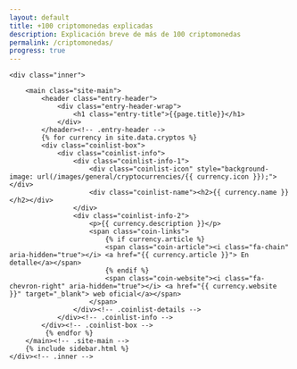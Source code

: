```yaml
---
layout: default
title: +100 criptomonedas explicadas
description: Explicación breve de más de 100 criptomonedas
permalink: /criptomonedas/
progress: true
---
```


<div class="site-content">

    <div class="inner">

        <main class="site-main">
			<header class="entry-header">
		    	<div class="entry-header-wrap">  
		        	<h1 class="entry-title">{{page.title}}</h1>
			    </div>
			</header><!-- .entry-header -->
			{% for currency in site.data.cryptos %}
			<div class="coinlist-box">
			    <div class="coinlist-info">
					<div class="coinlist-info-1">
						<div class="coinlist-icon" style="background-image: url(/images/general/cryptocurrencies/{{ currency.icon }});"></div>
						<div class="coinlist-name"><h2>{{ currency.name }}</h2></div>
					</div>
					<div class="coinlist-info-2">
			            <p>{{ currency.description }}</p>
			            <span class="coin-links">
							{% if currency.article %}
				            <span class="coin-article"><i class="fa-chain" aria-hidden="true"></i> <a href="{{ currency.article }}"> En detalle</a></span>
							{% endif %}
							<span class="coin-website"><i class="fa-chevron-right" aria-hidden="true"></i> <a href="{{ currency.website }}" target="_blank"> web oficial</a></span>
						</span>
			        </div><!-- .coinlist-details -->
			    </div><!-- .coinlist-info -->
			</div><!-- .coinlist-box -->
			 {% endfor %}
		</main><!-- .site-main -->
        {% include sidebar.html %}
    </div><!-- .inner -->
</div><!-- .site-content -->